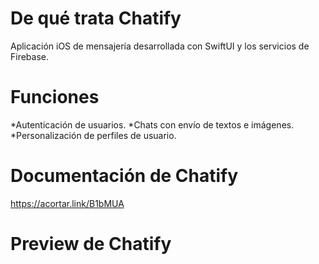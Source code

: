 # De qué trata Chatify

Aplicación iOS de mensajería desarrollada con SwiftUI y los servicios de Firebase.

# Funciones

*Autenticación de usuarios.
*Chats con envío de textos e imágenes.
*Personalización de perfiles de usuario.

# Documentación de Chatify

https://acortar.link/B1bMUA 

# Preview de Chatify


